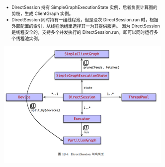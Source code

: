 * DirectSession 持有 SimpleGraphExecutionState 实例，后者负责计算图的剪枝，生成 ClientGraph 实例。
* DirectSession 同时持有一组线程池，但是没次 DirectSession.run 时，根据外部配置的索引，从线程池组里选择其一为其提供服务。
因为 DirectSession 是线程安全的，支持多个并发执行的 DirectSession.run，即可以同时运行多个线程池实例。

![tensorflow_model_run_DirectSession_领域模型](readme/08.310-DirectSession_领域模型.png)

